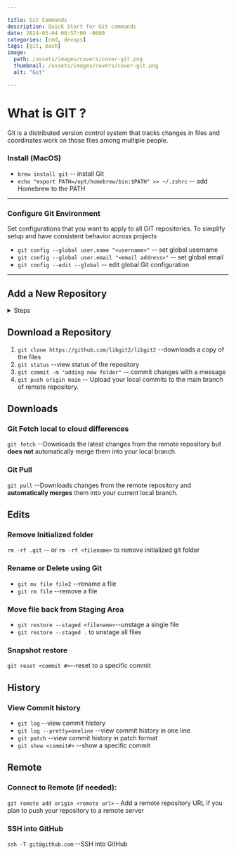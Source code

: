 ```yaml
---

title: Git Commands
description: Quick Start for Git commands
date: 2024-05-04 08:57:00 -0600
categories: [cmd, devops]
tags: [git, bash]
image:
  path: /assets/images/covers/cover-git.png
  thumbnail: /assets/images/covers/cover-git.png
  alt: "Git"

---
```


# What is GIT ?
Git is a distributed version control system that tracks changes in files and coordinates work on those files among multiple people.

### Install (MacOS)
* `brew install git` -- install Git
* `echo "export PATH=/opt/homebrew/bin:$PATH" >> ~/.zshrc` -- add Homebrew to the PATH

---



### Configure Git Environment
Set configurations that you want to apply to all GIT repositories. To simplify setup and have consistent behavior across projects
* `git config --global user.name "<username>"` -- set global username
* `git config --global user.email "<email address>"` -- set global email
* `git config --edit --global` -- edit global Git configuration

---

## Add a New Repository
<details>
<summary>Steps</summary>

<p>1. <b>Initialize a New Repository:</b>
  <p>- If you want to create a new repository from scratch:</p>

     ```
     git init
     ```
  <p>This command initializes an empty Git repository in your current folder.</p>

<p>2. <b>Stage Files:</b>
 <p> - To add files to the staging area for the first commit:</p>

     ```
     git add .
     ```

<p>This stages all new and modified files in the current directory.</p>
<p>3. <b>Commit Changes:</b></p>
   <p>- Create an initial commit: </p>

     ```
     git commit -m "Initial commit"
     ```

<p> This creates a commit with the changes you staged.</p>
<p>4. <b>Push Initial Commit:</b></p>
  <p> - Push the initial commit to the remote repository:</p>

     ```
     git push -u origin main
     ```
<p>This command uploads your changes to the `main` branch on the remote repository.</p>
<p>5. <b>Check Repository Status:</b></p>
   <p>- View the current status of the repository:</p>

     ```bash
     git status
     ```
<p>This command shows which files are staged, unstaged, or untracked.</p>

</details>



## Download a Repository
1. `git clone https://github.com/libgit2/libgit2` --downloads a copy of the files
2. `git status` --view status of the repository
3. `git commit -m "adding new folder"` -- commit changes with a message
4. `git push origin main` -- Upload your local commits to the main branch of remote repository.




## **Downloads**
### Git Fetch local to cloud differences
`git fetch` --Downloads the latest changes from the remote repository but **does not** automatically merge them into your local branch.

### Git Pull
`git pull` --Downloads changes from the remote repository and **automatically merges** them into your current local branch.



## **Edits**
### Remove Initialized folder
`rm -rf .git` -- or `rm -rf <filename>` to remove initialized git folder

### Rename or Delete using Git
* `git mv file file2` --rename a file
* `git rm file` --remove a file
### Move file back from Staging Area
* `git restore --staged <filename>`--unstage a single file
* `git restore --staged .` to unstage all files

### Snapshot restore
`git reset <commit #>`--reset to a specific commit



## **History**
### View Commit history
* `git log` --view commit history
* `git log --pretty=oneline` --view commit history in one line
* `git patch` --view commit history in patch format
* `git show <commit#>` --show a specific commit



## **Remote**
### Connect to Remote (if needed):
`git remote add origin <remote url>` - Add a remote repository URL if you plan to push your repository to a remote server

### SSH into GitHub
`ssh -T git@github.com` --SSH into GitHub